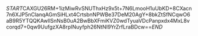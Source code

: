 $START$CAXGU26RM+1izMiwRvSNUThxHz9x5t+7N6LmooH1uUbKD+8CXacn7n6XJP5nClanqAGmSiHLxt4CrtsbnNPWBe37DeM20AgY+8bkZtSfNCqwO6aB9R5YTQQKAwIlSnNsB0uA2BwBbXFmiKVZ0wdTyuaVDcPanpxdx4MxL8vcorqd7+0qw9UufgzXA8rpINuyfph26NtNI9YrZrfLraBDcw==$END$